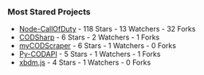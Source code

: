 ### Most Stared Projects
<!-- most_stars starts -->
* [Node-CallOfDuty](https://github.com/Lierrmm/Node-CallOfDuty) - 118 Stars - 13 Watchers - 32 Forks
* [CODSharp](https://github.com/Lierrmm/CODSharp) - 6 Stars - 2 Watchers - 1 Forks
* [myCODScraper](https://github.com/Lierrmm/myCODScraper) - 6 Stars - 1 Watchers - 0 Forks
* [Py-CODAPI](https://github.com/Lierrmm/Py-CODAPI) - 5 Stars - 1 Watchers - 1 Forks
* [xbdm.js](https://github.com/Lierrmm/xbdm.js) - 4 Stars - 1 Watchers - 0 Forks
<!-- most_stars ends -->
